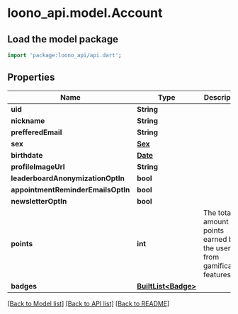 # loono_api.model.Account

## Load the model package
```dart
import 'package:loono_api/api.dart';
```

## Properties
Name | Type | Description | Notes
------------ | ------------- | ------------- | -------------
**uid** | **String** |  | 
**nickname** | **String** |  | 
**prefferedEmail** | **String** |  | 
**sex** | [**Sex**](Sex.md) |  | 
**birthdate** | [**Date**](Date.md) |  | 
**profileImageUrl** | **String** |  | [optional] 
**leaderboardAnonymizationOptIn** | **bool** |  | 
**appointmentReminderEmailsOptIn** | **bool** |  | 
**newsletterOptIn** | **bool** |  | 
**points** | **int** | The total amount of points earned by the user from gamification features. | 
**badges** | [**BuiltList&lt;Badge&gt;**](Badge.md) |  | 

[[Back to Model list]](../README.md#documentation-for-models) [[Back to API list]](../README.md#documentation-for-api-endpoints) [[Back to README]](../README.md)


